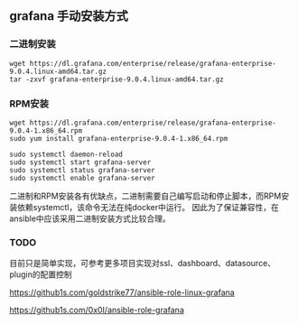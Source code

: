 ## grafana 手动安装方式

### 二进制安装
```
wget https://dl.grafana.com/enterprise/release/grafana-enterprise-9.0.4.linux-amd64.tar.gz
tar -zxvf grafana-enterprise-9.0.4.linux-amd64.tar.gz
```
### RPM安装
```
wget https://dl.grafana.com/enterprise/release/grafana-enterprise-9.0.4-1.x86_64.rpm
sudo yum install grafana-enterprise-9.0.4-1.x86_64.rpm

sudo systemctl daemon-reload
sudo systemctl start grafana-server
sudo systemctl status grafana-server
sudo systemctl enable grafana-server
```

二进制和RPM安装各有优缺点，二进制需要自己编写启动和停止脚本，而RPM安装依赖systemctl，该命令无法在纯docker中运行。
因此为了保证兼容性，在ansible中应该采用二进制安装方式比较合理。


### TODO

目前只是简单实现，可参考更多项目实现对ssl、dashboard、datasource、plugin的配置控制

https://github1s.com/goldstrike77/ansible-role-linux-grafana

https://github1s.com/0x0I/ansible-role-grafana



